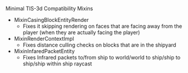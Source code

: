 Minimal TIS-3d Compatibility Mixins

- MixinCasingBlockEntityRender
    - Fixes it skipping rendering on faces that are facing away from the player
      (when they are actually facing the player)
- MixinRenderContextImpl
    - Fixes distance culling checks on blocks that are in the shipyard
- MixinInfaredPacketEntity
    - Fixes Infrared packets to/from ship to world/world to ship/ship to
      ship/ship within ship raycast
